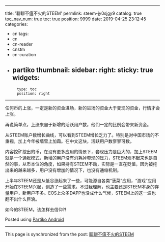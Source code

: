 
---
title: '聊聊不瘟不火的STEEM'
permlink: steem-jy0sjgy9
catalog: true
toc_nav_num: true
toc: true
position: 9999
date: 2019-04-25 23:12:45
categories:
- cn
tags:
- cn
- cn-reader
- cnstm
- cn-curation
- partiko
thumbnail: 
sidebar:
    right:
        sticky: true
widgets:
    -
        type: toc
        position: right
---


任何币的上涨，一定是新的资金进场，新的进场的资金大于变现的资金，行情才会上涨。

再说简单点，上涨来自于新增的活跃用户数，他们一定的比例会带来新资金。

从STEEM账户数增长曲线，可以看到STEEM增长乏力了。特别是对中国市场的不重视，加上今年被墙雪上加霜。在中文这块，活跃用户数寥寥可数。

内容挖矿挖出的币，在没有更多应用的情景下，套现压力是巨大的，加上STEEM就是一个通胀模式，新增的用户没有消耗掉套现的压力，STEEM涨不起来也是自然的事，从币本位的角度，如果持有STEEM不动，实际是一直在贬值，因为被挖出来的越来越多，用户没有增加的情况下，也没有通缩机制。

上半年STEEM还是从低谷涨起来了一些，可能源自各类“菠菜”应用，“游戏”应用开始在STEEM兴起，创造了一些需求。不过我理解，也主要还是STEEM本身的存量用户，新用户不多。EOS上众多DAPP也没成什么气候，STEEM上的这一波也翻不出什么巨浪。

如今的STEEM，该怎样去信仰?!

Posted using [Partiko Android](https://partiko.app/referral/yellowbird)

- - -

This page is synchronized from the post: [聊聊不瘟不火的STEEM](https://steemit.com/@yellowbird/steem-jy0sjgy9)
